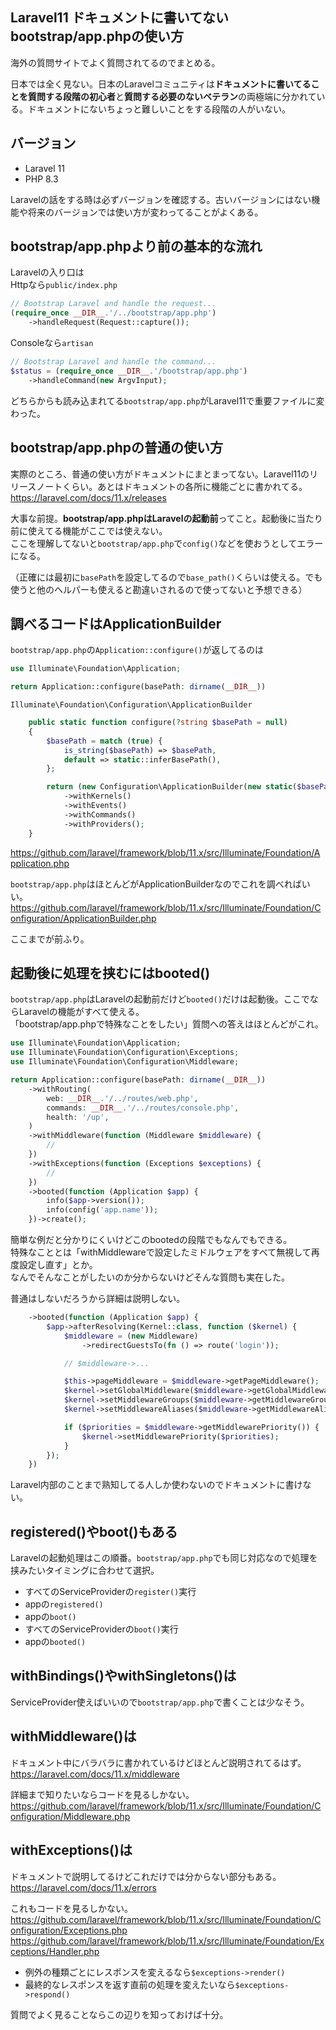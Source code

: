 Laravel11 ドキュメントに書いてないbootstrap/app.phpの使い方
----

海外の質問サイトでよく質問されてるのでまとめる。

日本では全く見ない。日本のLaravelコミュニティは**ドキュメントに書いてることを質問する段階の初心者**と**質問する必要のないベテラン**の両極端に分かれている。ドキュメントにないちょっと難しいことをする段階の人がいない。

## バージョン
- Laravel 11
- PHP 8.3

Laravelの話をする時は必ずバージョンを確認する。古いバージョンにはない機能や将来のバージョンでは使い方が変わってることがよくある。

## bootstrap/app.phpより前の基本的な流れ
Laravelの入り口は  
Httpなら`public/index.php`
```php
// Bootstrap Laravel and handle the request...
(require_once __DIR__.'/../bootstrap/app.php')
    ->handleRequest(Request::capture());
```

Consoleなら`artisan`
```php
// Bootstrap Laravel and handle the command...
$status = (require_once __DIR__.'/bootstrap/app.php')
    ->handleCommand(new ArgvInput);
```

どちらからも読み込まれてる`bootstrap/app.php`がLaravel11で重要ファイルに変わった。

## bootstrap/app.phpの普通の使い方
実際のところ、普通の使い方がドキュメントにまとまってない。Laravel11のリリースノートくらい。あとはドキュメントの各所に機能ごとに書かれてる。  
https://laravel.com/docs/11.x/releases

大事な前提。**bootstrap/app.phpはLaravelの起動前**ってこと。起動後に当たり前に使えてる機能がここでは使えない。  
ここを理解してないと`bootstrap/app.php`で`config()`などを使おうとしてエラーになる。

（正確には最初に`basePath`を設定してるので`base_path()`くらいは使える。でも使うと他のヘルパーも使えると勘違いされるので使ってないと予想できる）

## 調べるコードはApplicationBuilder
`bootstrap/app.php`の`Application::configure()`が返してるのは
```php
use Illuminate\Foundation\Application;

return Application::configure(basePath: dirname(__DIR__))
```
`Illuminate\Foundation\Configuration\ApplicationBuilder`
```php
    public static function configure(?string $basePath = null)
    {
        $basePath = match (true) {
            is_string($basePath) => $basePath,
            default => static::inferBasePath(),
        };

        return (new Configuration\ApplicationBuilder(new static($basePath)))
            ->withKernels()
            ->withEvents()
            ->withCommands()
            ->withProviders();
    }
```
https://github.com/laravel/framework/blob/11.x/src/Illuminate/Foundation/Application.php

`bootstrap/app.php`はほとんどがApplicationBuilderなのでこれを調べればいい。  
https://github.com/laravel/framework/blob/11.x/src/Illuminate/Foundation/Configuration/ApplicationBuilder.php

ここまでが前ふり。

## 起動後に処理を挟むにはbooted()
`bootstrap/app.php`はLaravelの起動前だけど`booted()`だけは起動後。ここでならLaravelの機能がすべて使える。  
「bootstrap/app.phpで特殊なことをしたい」質問への答えはほとんどがこれ。

```php
use Illuminate\Foundation\Application;
use Illuminate\Foundation\Configuration\Exceptions;
use Illuminate\Foundation\Configuration\Middleware;

return Application::configure(basePath: dirname(__DIR__))
    ->withRouting(
        web: __DIR__.'/../routes/web.php',
        commands: __DIR__.'/../routes/console.php',
        health: '/up',
    )
    ->withMiddleware(function (Middleware $middleware) {
        //
    })
    ->withExceptions(function (Exceptions $exceptions) {
        //
    })
    ->booted(function (Application $app) {
        info($app->version());
        info(config('app.name'));
    })->create();
```

簡単な例だと分かりにくいけどこのbootedの段階でもなんでもできる。  
特殊なこととは「withMiddlewareで設定したミドルウェアをすべて無視して再度設定し直す」とか。  
なんでそんなことがしたいのか分からないけどそんな質問も実在した。

普通はしないだろうから詳細は説明しない。

```php
    ->booted(function (Application $app) {
        $app->afterResolving(Kernel::class, function ($kernel) {
            $middleware = (new Middleware)
                ->redirectGuestsTo(fn () => route('login'));

            // $middleware->...

            $this->pageMiddleware = $middleware->getPageMiddleware();
            $kernel->setGlobalMiddleware($middleware->getGlobalMiddleware());
            $kernel->setMiddlewareGroups($middleware->getMiddlewareGroups());
            $kernel->setMiddlewareAliases($middleware->getMiddlewareAliases());

            if ($priorities = $middleware->getMiddlewarePriority()) {
                $kernel->setMiddlewarePriority($priorities);
            }
        });
    })
```

Laravel内部のことまで熟知してる人しか使わないのでドキュメントに書けない。

## registered()やboot()もある
Laravelの起動処理はこの順番。`bootstrap/app.php`でも同じ対応なので処理を挟みたいタイミングに合わせて選択。

- すべてのServiceProviderの`register()`実行
- appの`registered()`
- appの`boot()`
- すべてのServiceProviderの`boot()`実行
- appの`booted()`

## withBindings()やwithSingletons()は
ServiceProvider使えばいいので`bootstrap/app.php`で書くことは少なそう。

## withMiddleware()は
ドキュメント中にバラバラに書かれているけどほとんど説明されてるはず。  
https://laravel.com/docs/11.x/middleware

詳細まで知りたいならコードを見るしかない。  
https://github.com/laravel/framework/blob/11.x/src/Illuminate/Foundation/Configuration/Middleware.php

## withExceptions()は
ドキュメントで説明してるけどこれだけでは分からない部分もある。  
https://laravel.com/docs/11.x/errors

これもコードを見るしかない。  
https://github.com/laravel/framework/blob/11.x/src/Illuminate/Foundation/Configuration/Exceptions.php  
https://github.com/laravel/framework/blob/11.x/src/Illuminate/Foundation/Exceptions/Handler.php

- 例外の種類ごとにレスポンスを変えるなら`$exceptions->render()`
- 最終的なレスポンスを返す直前の処理を変えたいなら`$exceptions->respond()`

質問でよく見ることならこの辺りを知っておけば十分。
